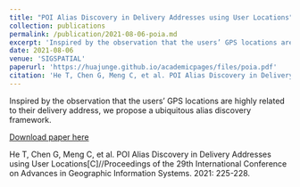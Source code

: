 ```yaml
---
title: "POI Alias Discovery in Delivery Addresses using User Locations"
collection: publications
permalink: /publication/2021-08-06-poia.md
excerpt: 'Inspired by the observation that the users’ GPS locations are highly related to their delivery address, we propose a ubiquitous alias discovery framework.'
date: 2021-08-06
venue: 'SIGSPATIAL'
paperurl: 'https://huajunge.github.io/academicpages/files/poia.pdf'
citation: 'He T, Chen G, Meng C, et al. POI Alias Discovery in Delivery Addresses using User Locations[C]//Proceedings of the 29th International Conference on Advances in Geographic Information Systems. 2021: 225-228.'
---
```

Inspired by the observation that the users’ GPS locations are highly related to their delivery address, we propose a ubiquitous alias discovery framework.

[Download paper here](https://huajunge.github.io/academicpages/files/poia.pdf)

He T, Chen G, Meng C, et al. POI Alias Discovery in Delivery Addresses using User Locations[C]//Proceedings of the 29th International Conference on Advances in Geographic Information Systems. 2021: 225-228.